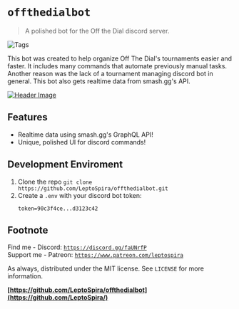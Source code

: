 # `offthedialbot`
> A polished bot for the Off the Dial discord server.

![Tags][tag-image]

This bot was created to help organize Off The Dial's tournaments easier and faster. It includes many commands that automate previously manual tasks. Another reason was the lack of a tournament managing discord bot in general. This bot also gets realtime data from smash.gg's API.

[![Header Image](offthedialbanner.png)](https://discord.gg/xWkx8SZ)

## Features
- Realtime data using smash.gg's GraphQL API!
- Unique, polished UI for discord commands!

<!--
## Usage
![Example Output][example-output] <!-- Picture of someone using the help command -->

## Development Enviroment
1. Clone the repo `git clone https://github.com/LeptoSpira/offthedialbot.git`
2. Create a `.env` with your discord bot token:
   ```
   token=90c3f4ce...d3123c42
   ```

## Footnote
Find me - Discord: [`https://discord.gg/faUNrfP`](https://discord.gg/faUNrfP)  
Support me - Patreon: [`https://www.patreon.com/leptospira`](https://www.patreon.com/leptospira)  

As always, distributed under the MIT license. See `LICENSE` for more information.

**[https://github.com/LeptoSpira/offthedialbot](https://github.com/LeptoSpira/)**

<!-- Markdown link & img dfn's -->
[tag-image]: https://img.shields.io/github/license/LeptoSpira/offthedialbot.svg
[example-output]: https://github.com/LeptoSpira/offthedialbot/example-output.png
